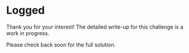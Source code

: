 # Logged

Thank you for your interest! The detailed write-up for this challenge is a work in progress.

Please check back soon for the full solution.

